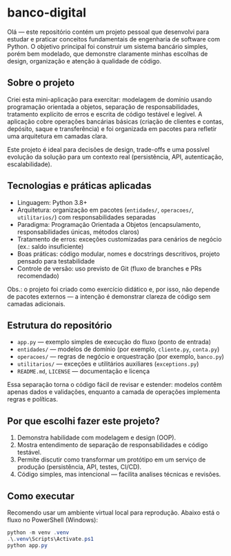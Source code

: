 # banco-digital

Olá — este repositório contém um projeto pessoal que desenvolvi para estudar e praticar conceitos fundamentais de engenharia de software com Python. O objetivo principal foi construir um sistema bancário simples, porém bem modelado, que demonstre claramente minhas escolhas de design, organização e atenção à qualidade de código.

## Sobre o projeto

Criei esta mini-aplicação para exercitar: modelagem de domínio usando programação orientada a objetos, separação de responsabilidades, tratamento explícito de erros e escrita de código testável e legível. A aplicação cobre operações bancárias básicas (criação de clientes e contas, depósito, saque e transferência) e foi organizada em pacotes para refletir uma arquitetura em camadas clara.

Este projeto é ideal para decisões de design, trade-offs e uma possível evolução da solução para um contexto real (persistência, API, autenticação, escalabilidade).

## Tecnologias e práticas aplicadas

- Linguagem: Python 3.8+
- Arquitetura: organização em pacotes (`entidades/`, `operacoes/`, `utilitarios/`) com responsabilidades separadas
- Paradigma: Programação Orientada a Objetos (encapsulamento, responsabilidades únicas, métodos claros)
- Tratamento de erros: exceções customizadas para cenários de negócio (ex.: saldo insuficiente)
- Boas práticas: código modular, nomes e docstrings descritivos, projeto pensado para testabilidade
- Controle de versão: uso previsto de Git (fluxo de branches e PRs recomendado)

Obs.: o projeto foi criado como exercício didático e, por isso, não depende de pacotes externos — a intenção é demonstrar clareza de código sem camadas adicionais.

## Estrutura do repositório

- `app.py` — exemplo simples de execução do fluxo (ponto de entrada)
- `entidades/` — modelos de domínio (por exemplo, `cliente.py`, `conta.py`)
- `operacoes/` — regras de negócio e orquestração (por exemplo, `banco.py`)
- `utilitarios/` — exceções e utilitários auxiliares (`exceptions.py`)
- `README.md`, `LICENSE` — documentação e licença

Essa separação torna o código fácil de revisar e estender: modelos contêm apenas dados e validações, enquanto a camada de operações implementa regras e políticas.

## Por que escolhi fazer este projeto?

1. Demonstra habilidade com modelagem e design (OOP).
2. Mostra entendimento de separação de responsabilidades e código testável.
3. Permite discutir como transformar um protótipo em um serviço de produção (persistência, API, testes, CI/CD).
4. Código simples, mas intencional — facilita analises técnicas e revisões.

## Como executar

Recomendo usar um ambiente virtual local para reprodução. Abaixo está o fluxo no PowerShell (Windows):

```powershell
python -m venv .venv
.\.venv\Scripts\Activate.ps1
python app.py
```
